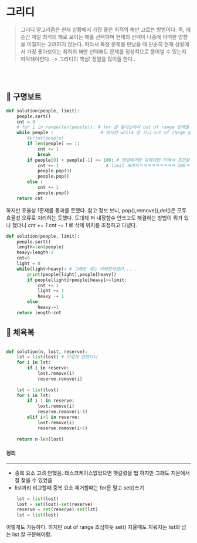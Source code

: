 
# 그리디
> 그리디 알고리즘은 현재 상황에서 가장 좋은 최적의 해만 고르는 방법이다.
즉, 매 순간 제일 최적의 해로 보이는 해를 선택하며 현재의 선택이 나중에 어떠한 영향을 미칠지는 고려하지 않는다. 
따라서 특정 문제를 만났을 때 단순히 현재 상황에서 가장 좋아보이는 최적의 해만 선택해도 문제를 정상적으로 풀어낼 수 있는지 파악해야한다. -> 그리디의 핵심!
정렬을 많이들 한다..
<br>
<br>

## :mega: 구명보트

```python
def solution(people, limit):
    people.sort()
    cnt = 0
    # for i in range(len(people)): # for 문 돌리는데서 out of range 문제를 해결할 수가 없었다. 
    while people :                  # 하지만 while 문 쓰니 out of range 문제 바로 해결!
        #print(people)
        if len(people) == 1:
            cnt += 1
            break
        if people[0] + people[-1] <= 100: # 맨앞에거랑 뒤에꺼만 더해서 조건을 만족한다는게 아직 이해가 안가는 부분이긴함.....
            cnt += 1                  # limit 써야지ㅋㅋㅋㅋㅋㅋㅋㅋㅋ 100ㅋㅋㅋㅋㅋ 앞으로 조심합시다!
            people.pop(0)
            people.pop()
        else :
            cnt += 1
            people.pop()
    return cnt
```
하지만 효율성 1문제를 통과를 못했다. 참고 정보 보니, pop(),remove(),del()은 모두 효율성 오류로 처리하는 듯했다.
도대체 저 내장함수 안쓰고도 해결하는 방법이 뭐가 있나 했더니 _cnt += 1 cnt -= 1_ 로 삭제 위치를 조정하고 다녔다. 

```python
def solution(people, limit):
    people.sort()
    length=len(people)
    heavy=length-1
    cnt=0
    light = 0
    while(light<heavy): # 그래도 얘는 이해못하겠다.....
        print(people[light],people[heavy])
        if people[light]+people[heavy]<=limit:
            cnt += 1
            light += 1
            heavy -= 1
        else:
            heavy-=1
    return length-cnt
```

## :mega: 체육복

```python

def solution(n, lost, reserve):
    lst = list(lost) # 이렇게 안했더니 
    for i in lst:
        if i in reserve:
            lost.remove(i)
            reserve.remove(i) 
                              
    lst = list(lost)
    for i in lst:        
        if i-1 in reserve:
            lost.remove(i)
            reserve.remove(i-1)
        elif i+1 in reserve:
            lost.remove(i)
            reserve.remove(i+1)
        
    return n-len(lost)
```
    
    
#### 정리 
-------------
* 중복 요소 고려 안했음. 테스크케이스없었으면 헷갈렸을 법 하지만 그래도 지문에서 잘 찾을 수 있었음
* list끼리 비교할때 중복 요소 제거할때는 for문 말고 set()쓰기
```python
    lst = list(lost)
    lost = set(lost)-set(reserve)   
    reserve = set(reserve)-set(lst)
    lst = list(lost)
```
이렇게도 가능하다. 하지만 out of range 조심하듯 set() 지울때도 지워지는 list와 남는 list 잘 구분해야함.


